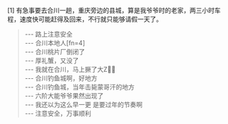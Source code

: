 
[1] 有急事要去合川一趟，重庆旁边的县城，算是我爷爷时的老家，两三小时车程，速度快可能赶得及回来，不行就只能够请假一天了。
>--- 路上注意安全<br>
>--- 合川本地人[fn=4]<br>
>--- 合川桃片厂倒闭了<br>
>--- 厚礼蟹，又没了<br>
>--- 我就在合川，马上撅了大Z🥵🥵<br>
>--- 合川钓鱼城啊，好地方<br>
>--- 合川钓鱼城，当年击毙蒙哥汗的地方<br>
>--- 六阶大能爷爷果然出现了<br>
>--- 我还以为这么早一更   是要过年的节奏啊<br>
>--- 注意安全，万事顺利<br>
